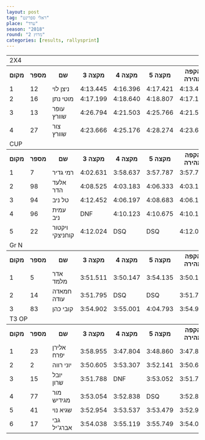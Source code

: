 ```yaml
---
layout: post
tag: "ראלי ספרינט"
place: "ערד"
season: "2018"
round: "מרוץ 2"
categories: [results, rallysprint]
---
```

<table class="line_color">
    <tr>
        <td colspan="99" class="title_font">2X4</td>
    </tr>
    <tr class="rnkh_bkcolor">
        <th class="rnkh_font">מקום</th>
        <th class="rnkh_font">מספר</th>
        <th class="rnkh_font">שם</th>
        <th class="rnkh_font">מקצה 3</th>
        <th class="rnkh_font">מקצה 4</th>
        <th class="rnkh_font">מקצה 5</th>
        <th class="rnkh_font">הקפה מהירה</th>
        <th class="rnkh_font">פער</th>
    </tr>
    <tr class="rnk_bkcolor">
        <td class="rnk_font">1</td>
        <td class="rnk_font">12</td>
        <td class="rnk_font">ניצן לוי</td>
        <td class="rnk_font">4:13.445</td>
        <td class="rnk_font">4:16.396</td>
        <td class="rnk_font">4:17.421</td>
        <td class="rnk_font">4:13.445</td>
        <td class="rnk_font">-</td>
    </tr>
    <tr class="rnk_bkcolor">
        <td class="rnk_font">2</td>
        <td class="rnk_font">16</td>
        <td class="rnk_font">מוטי נתן</td>
        <td class="rnk_font">4:17.199</td>
        <td class="rnk_font">4:18.640</td>
        <td class="rnk_font">4:18.807</td>
        <td class="rnk_font">4:17.199</td>
        <td class="rnk_font">3.754</td>
    </tr>
    <tr class="rnk_bkcolor">
        <td class="rnk_font">3</td>
        <td class="rnk_font">13</td>
        <td class="rnk_font">עופר שוורץ</td>
        <td class="rnk_font">4:26.794</td>
        <td class="rnk_font">4:21.503</td>
        <td class="rnk_font">4:25.766</td>
        <td class="rnk_font">4:21.503</td>
        <td class="rnk_font">8.058</td>
    </tr>
    <tr class="rnk_bkcolor">
        <td class="rnk_font">4</td>
        <td class="rnk_font">27</td>
        <td class="rnk_font">צור שוורץ</td>
        <td class="rnk_font">4:23.666</td>
        <td class="rnk_font">4:25.176</td>
        <td class="rnk_font">4:28.274</td>
        <td class="rnk_font">4:23.666</td>
        <td class="rnk_font">10.221</td>
    </tr>
    <tr>
        <td colspan="99" class="title_font">CUP</td>
    </tr>
    <tr class="rnkh_bkcolor">
        <th class="rnkh_font">מקום</th>
        <th class="rnkh_font">מספר</th>
        <th class="rnkh_font">שם</th>
        <th class="rnkh_font">מקצה 3</th>
        <th class="rnkh_font">מקצה 4</th>
        <th class="rnkh_font">מקצה 5</th>
        <th class="rnkh_font">הקפה מהירה</th>
        <th class="rnkh_font">פער</th>
    </tr>
    <tr class="rnk_bkcolor">
        <td class="rnk_font">1</td>
        <td class="rnk_font">7</td>
        <td class="rnk_font">רמי גדיר</td>
        <td class="rnk_font">4:02.631</td>
        <td class="rnk_font">3:58.637</td>
        <td class="rnk_font">3:57.787</td>
        <td class="rnk_font">3:57.787</td>
        <td class="rnk_font">-</td>
    </tr>
    <tr class="rnk_bkcolor">
        <td class="rnk_font">2</td>
        <td class="rnk_font">98</td>
        <td class="rnk_font">אלעד הדר</td>
        <td class="rnk_font">4:08.525</td>
        <td class="rnk_font">4:03.183</td>
        <td class="rnk_font">4:06.333</td>
        <td class="rnk_font">4:03.183</td>
        <td class="rnk_font">5.396</td>
    </tr>
    <tr class="rnk_bkcolor">
        <td class="rnk_font">3</td>
        <td class="rnk_font">94</td>
        <td class="rnk_font">טל ניב</td>
        <td class="rnk_font">4:12.452</td>
        <td class="rnk_font">4:06.197</td>
        <td class="rnk_font">4:08.683</td>
        <td class="rnk_font">4:06.197</td>
        <td class="rnk_font">8.410</td>
    </tr>
    <tr class="rnk_bkcolor">
        <td class="rnk_font">4</td>
        <td class="rnk_font">96</td>
        <td class="rnk_font">עמית ניב</td>
        <td class="rnk_font penalty">DNF</td>
        <td class="rnk_font">4:10.123</td>
        <td class="rnk_font">4:10.675</td>
        <td class="rnk_font">4:10.123</td>
        <td class="rnk_font">12.336</td>
    </tr>
    <tr class="rnk_bkcolor">
        <td class="rnk_font">5</td>
        <td class="rnk_font">22</td>
        <td class="rnk_font">ויקטור קוחניצקי</td>
        <td class="rnk_font">4:12.024</td>
        <td class="rnk_font penalty">DSQ</td>
        <td class="rnk_font penalty">DSQ</td>
        <td class="rnk_font">4:12.024</td>
        <td class="rnk_font">14.237</td>
    </tr>
    <tr>
        <td colspan="99" class="title_font">Gr N</td>
    </tr>
    <tr class="rnkh_bkcolor">
        <th class="rnkh_font">מקום</th>
        <th class="rnkh_font">מספר</th>
        <th class="rnkh_font">שם</th>
        <th class="rnkh_font">מקצה 3</th>
        <th class="rnkh_font">מקצה 4</th>
        <th class="rnkh_font">מקצה 5</th>
        <th class="rnkh_font">הקפה מהירה</th>
        <th class="rnkh_font">פער</th>
    </tr>
    <tr class="rnk_bkcolor">
        <td class="rnk_font">1</td>
        <td class="rnk_font">5</td>
        <td class="rnk_font">אדר מלמד</td>
        <td class="rnk_font">3:51.511</td>
        <td class="rnk_font">3:50.147</td>
        <td class="rnk_font">3:54.135</td>
        <td class="rnk_font">3:50.147</td>
        <td class="rnk_font">-</td>
    </tr>
    <tr class="rnk_bkcolor">
        <td class="rnk_font">2</td>
        <td class="rnk_font">14</td>
        <td class="rnk_font">חמאדה עודה</td>
        <td class="rnk_font">3:51.795</td>
        <td class="rnk_font penalty">DSQ</td>
        <td class="rnk_font penalty">DSQ</td>
        <td class="rnk_font">3:51.795</td>
        <td class="rnk_font">1.648</td>
    </tr>
    <tr class="rnk_bkcolor">
        <td class="rnk_font">3</td>
        <td class="rnk_font">83</td>
        <td class="rnk_font">קובי כהן</td>
        <td class="rnk_font">3:54.902</td>
        <td class="rnk_font">3:55.001</td>
        <td class="rnk_font">4:04.793</td>
        <td class="rnk_font">3:54.902</td>
        <td class="rnk_font">4.755</td>
    </tr>
    <tr>
        <td colspan="99" class="title_font">T3 OP</td>
    </tr>
    <tr class="rnkh_bkcolor">
        <th class="rnkh_font">מקום</th>
        <th class="rnkh_font">מספר</th>
        <th class="rnkh_font">שם</th>
        <th class="rnkh_font">מקצה 3</th>
        <th class="rnkh_font">מקצה 4</th>
        <th class="rnkh_font">מקצה 5</th>
        <th class="rnkh_font">הקפה מהירה</th>
        <th class="rnkh_font">פער</th>
    </tr>
    <tr class="rnk_bkcolor">
        <td class="rnk_font">1</td>
        <td class="rnk_font">23</td>
        <td class="rnk_font">אלירן יפרח</td>
        <td class="rnk_font">3:58.955</td>
        <td class="rnk_font">3:47.804</td>
        <td class="rnk_font">3:48.860</td>
        <td class="rnk_font">3:47.804</td>
        <td class="rnk_font">-</td>
    </tr>
    <tr class="rnk_bkcolor">
        <td class="rnk_font">2</td>
        <td class="rnk_font">2</td>
        <td class="rnk_font">יוני רווה</td>
        <td class="rnk_font">3:50.605</td>
        <td class="rnk_font">3:53.307</td>
        <td class="rnk_font">3:52.141</td>
        <td class="rnk_font">3:50.605</td>
        <td class="rnk_font">2.801</td>
    </tr>
    <tr class="rnk_bkcolor">
        <td class="rnk_font">3</td>
        <td class="rnk_font">15</td>
        <td class="rnk_font">יובל שרון</td>
        <td class="rnk_font">3:51.788</td>
        <td class="rnk_font penalty">DNF</td>
        <td class="rnk_font">3:53.052</td>
        <td class="rnk_font">3:51.788</td>
        <td class="rnk_font">3.984</td>
    </tr>
    <tr class="rnk_bkcolor">
        <td class="rnk_font">4</td>
        <td class="rnk_font">77</td>
        <td class="rnk_font">מור מגידיש</td>
        <td class="rnk_font">3:53.054</td>
        <td class="rnk_font">3:52.838</td>
        <td class="rnk_font penalty">DSQ</td>
        <td class="rnk_font">3:52.838</td>
        <td class="rnk_font">5.034</td>
    </tr>
    <tr class="rnk_bkcolor">
        <td class="rnk_font">5</td>
        <td class="rnk_font">41</td>
        <td class="rnk_font">שגיא נוי</td>
        <td class="rnk_font">3:52.954</td>
        <td class="rnk_font">3:53.537</td>
        <td class="rnk_font">3:53.479</td>
        <td class="rnk_font">3:52.954</td>
        <td class="rnk_font">5.150</td>
    </tr>
    <tr class="rnk_bkcolor">
        <td class="rnk_font">6</td>
        <td class="rnk_font">17</td>
        <td class="rnk_font">גבי אברג'יל</td>
        <td class="rnk_font">3:54.038</td>
        <td class="rnk_font">3:55.119</td>
        <td class="rnk_font">3:55.749</td>
        <td class="rnk_font">3:54.038</td>
        <td class="rnk_font">6.234</td>
    </tr>
</table>
